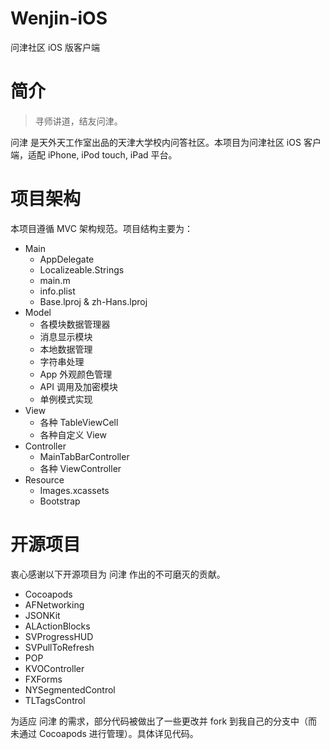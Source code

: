 Wenjin-iOS
======================
问津社区 iOS 版客户端

# 简介

> 寻师讲道，结友问津。

问津 是天外天工作室出品的天津大学校内问答社区。本项目为问津社区 iOS 客户端，适配 iPhone, iPod touch, iPad 平台。

# 项目架构

本项目遵循 MVC 架构规范。项目结构主要为：

* Main
	* AppDelegate
	* Localizeable.Strings
	* main.m
	* info.plist
	* Base.lproj & zh-Hans.lproj
* Model
	* 各模块数据管理器
	* 消息显示模块
	* 本地数据管理
	* 字符串处理
	* App 外观颜色管理
	* API 调用及加密模块
	* 单例模式实现
* View
	* 各种 TableViewCell
	* 各种自定义 View
* Controller
	* MainTabBarController
	* 各种 ViewController
* Resource
	* Images.xcassets
	* Bootstrap

# 开源项目

衷心感谢以下开源项目为 问津 作出的不可磨灭的贡献。

* Cocoapods
* AFNetworking
* JSONKit
* ALActionBlocks
* SVProgressHUD
* SVPullToRefresh
* POP
* KVOController
* FXForms
* NYSegmentedControl
* TLTagsControl

为适应 问津 的需求，部分代码被做出了一些更改并 fork 到我自己的分支中（而未通过 Cocoapods 进行管理）。具体详见代码。








